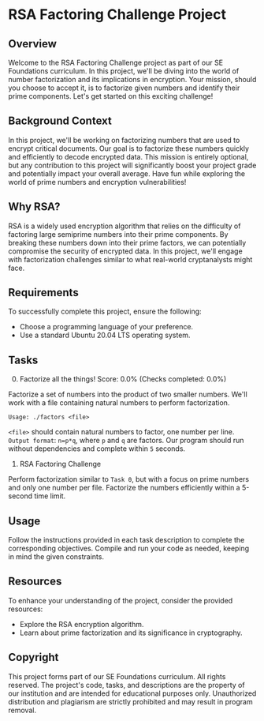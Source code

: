 # RSA Factoring Challenge Project

## Overview
Welcome to the RSA Factoring Challenge project as part of our SE Foundations curriculum. In this project, we'll be diving into the world of number factorization and its implications in encryption. Your mission, should you choose to accept it, is to factorize given numbers and identify their prime components. Let's get started on this exciting challenge!

## Background Context
In this project, we'll be working on factorizing numbers that are used to encrypt critical documents. Our goal is to factorize these numbers quickly and efficiently to decode encrypted data. This mission is entirely optional, but any contribution to this project will significantly boost your project grade and potentially impact your overall average. Have fun while exploring the world of prime numbers and encryption vulnerabilities!

## Why RSA?
RSA is a widely used encryption algorithm that relies on the difficulty of factoring large semiprime numbers into their prime components. By breaking these numbers down into their prime factors, we can potentially compromise the security of encrypted data. In this project, we'll engage with factorization challenges similar to what real-world cryptanalysts might face.

## Requirements
To successfully complete this project, ensure the following:

- Choose a programming language of your preference.
- Use a standard Ubuntu 20.04 LTS operating system.

## Tasks

0. Factorize all the things!
Score: 0.0% (Checks completed: 0.0%)

Factorize a set of numbers into the product of two smaller numbers. We'll work with a file containing natural numbers to perform factorization.

`Usage: ./factors <file>`

`<file>` should contain natural numbers to factor, one number per line.
`Output format`: `n=p*q`, where `p` and `q` are factors.
Our program should run without dependencies and complete within `5` seconds.

1. RSA Factoring Challenge

Perform factorization similar to `Task 0`, but with a focus on prime numbers and only one number per file. Factorize the numbers efficiently within a 5-second time limit.

## Usage
Follow the instructions provided in each task description to complete the corresponding objectives. Compile and run your code as needed, keeping in mind the given constraints.

## Resources
To enhance your understanding of the project, consider the provided resources:

- Explore the RSA encryption algorithm.
- Learn about prime factorization and its significance in cryptography.

## Copyright
This project forms part of our SE Foundations curriculum. All rights reserved. The project's code, tasks, and descriptions are the property of our institution and are intended for educational purposes only. Unauthorized distribution and plagiarism are strictly prohibited and may result in program removal.